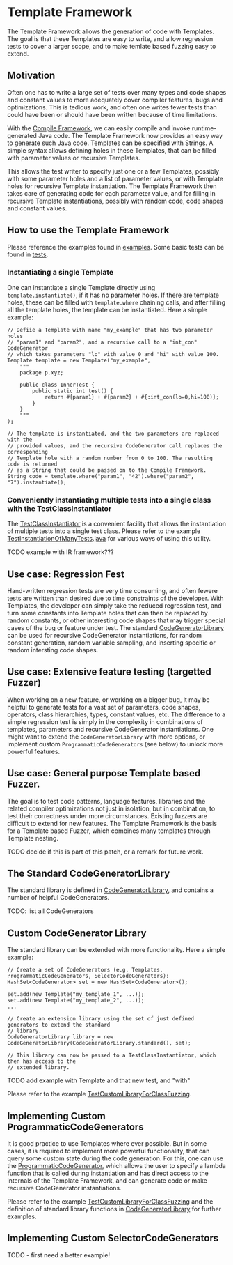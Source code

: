 # Template Framework
The Template Framework allows the generation of code with Templates. The goal is that these Templates are easy to write, and allow regression tests to cover a larger scope, and to make temlate based fuzzing easy to extend.

## Motivation
Often one has to write a large set of tests over many types and code shapes and constant values to more adequately cover compiler features, bugs and optimizations. This is tedious work, and often one writes fewer tests than could have been or should have been written because of time limitations.

With the [Compile Framework](../compile_framework/README.md), we can easily compile and invoke runtime-generated Java code. The Template Framework now provides an easy way to generate such Java code. Templates can be specified with Strings. A simple syntax allows defining holes in these Templates, that can be filled with parameter values or recursive Templates.

This allows the test writer to specify just one or a few Templates, possibly with some parameter holes and a list of parameter values, or with Template holes for recursive Template instantiation. The Template Framework then takes care of generating code for each parameter value, and for filling in recursive Template instantiations, possibly with random code, code shapes and constant values.

## How to use the Template Framework
Please reference the examples found in [examples](../../../testlibrary_tests/template_framework/examples/). Some basic tests can be found in [tests](../../../testlibrary_tests/template_framework/tests/).

### Instantiating a single Template

One can instantiate a single Template directly using `template.instantiate()`, if it has no parameter holes. If there are template holes, these can be filled with `template.where` chaining calls, and after filling all the template holes, the template can be instantiated. Here a simple example:

    // Defiie a Template with name "my_example" that has two parameter holes
    // "param1" and "param2", and a recursive call to a "int_con" CodeGenerator
    // which takes parameters "lo" with value 0 and "hi" with value 100.
    Template template = new Template("my_example",
        """
        package p.xyz;

        public class InnerTest {
            public static int test() {
                return #{param1} + #{param2} + #{:int_con(lo=0,hi=100)};
            }
        }
        """
    );

    // The template is instantiated, and the two parameters are replaced with the
    // provided values, and the recursive CodeGenerator call replaces the corresponding
    // Template hole with a random number from 0 to 100. The resulting code is returned
    // as a String that could be passed on to the Compile Framework.
    String code = template.where("param1", "42").where("param2", "7").instantiate();

### Conveniently instantiating multiple tests into a single class with the TestClassInstantiator

The [TestClassInstantiator](./TestClassInstantiator.java) is a convenient facility that allows the instantiation of multiple tests into a single test class. Please refer to the example [TestInstantiationOfManyTests.java](../../../testlibrary_tests/template_framework/examples/TestInstantiationOfManyTests.java) for various ways of using this utility.

TODO example with IR framework???

## Use case: Regression Fest
Hand-written regression tests are very time consuming, and often fewere tests are written than desired due to time constraints of the developer. With Templates, the developer can simply take the reduced regression test, and turn some constants into Template holes that can then be replaced by random constants, or other interesting code shapes that may trigger special cases of the bug or feature under test. The standard [CodeGeneratorLibrary](./CodeGeneratorLibrary.java) can be used for recursive CodeGenerator instantiations, for random constant generation, random variable sampling, and inserting specific or random intersting code shapes.

## Use case: Extensive feature testing (targetted Fuzzer)
When working on a new feature, or working on a bigger bug, it may be helpful to generate tests for a vast set of parameters, code shapes, operators, class hierarchies, types, constant values, etc. The difference to a simple regression test is simply in the complexity in combinations of templates, parameters and recursive CodeGenerator instantiations. One might want to extend the `CodeGeneratorLibrary` with more options, or implement custom `ProgrammaticCodeGenerators` (see below) to unlock more powerful features.

## Use case: General purpose Template based Fuzzer.
The goal is to test code patterns, language features, libraries and the related compiler optimizations not just in isolation, but in combination, to test their correctness under more circumstances. Existing fuzzers are difficult to extend for new features. The Template Framework is the basis for a Template based Fuzzer, which combines many templates through Template nesting.

TODO decide if this is part of this patch, or a remark for future work.

## The Standard CodeGeneratorLibrary
The standard library is defined in [CodeGeneratorLibrary](./CodeGeneratorLibrary.java), and contains a number of helpful CodeGenerators.

TODO: list all CodeGenerators

## Custom CodeGenerator Library
The standard library can be extended with more functionality. Here a simple example:

    // Create a set of CodeGenerators (e.g. Templates, ProgrammaticCodeGenerators, SelectorCodeGenerators):
    HashSet<CodeGenerator> set = new HashSet<CodeGenerator>();

    set.add(new Template("my_template_1", ...));
    set.add(new Template("my_template_2", ...));
    ...

    // Create an extension library using the set of just defined generators to extend the standard
    // library.
    CodeGeneratorLibrary library = new CodeGeneratorLibrary(CodeGeneratorLibrary.standard(), set);

    // This library can now be passed to a TestClassInstantiator, which then has access to the
    // extended library.

TODO add example with Template and that new test, and "with"

Please refer to the example [TestCustomLibraryForClassFuzzing](../../../testlibrary_tests/template_framework/examples/TestCustomLibraryForClassFuzzing.java).

## Implementing Custom ProgrammaticCodeGenerators
It is good practice to use Templates where ever possible. But in some cases, it is required to implement more powerful functionality, that can query some custom state during the code generation. For this, one can use the [ProgrammaticCodeGenerator](./ProgrammaticCodeGenerator.java), which allows the user to specify a lambda function that is called during instantiation and has direct access to the internals of the Template Framework, and can generate code or make recursive CodeGenerator instantiations.

Please refer to the example [TestCustomLibraryForClassFuzzing](../../../testlibrary_tests/template_framework/examples/TestCustomLibraryForClassFuzzing.java) and the definition of standard library functions in [CodeGeneratorLibrary](./CodeGeneratorLibrary.java) for further examples.

## Implementing Custom SelectorCodeGenerators
TODO - first need a better example!
